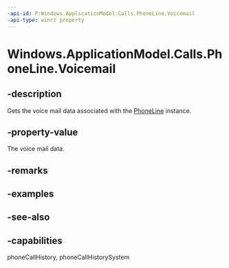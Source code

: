 ```yaml
---
-api-id: P:Windows.ApplicationModel.Calls.PhoneLine.Voicemail
-api-type: winrt property
---
```


<!-- Property syntax
public Windows.ApplicationModel.Calls.PhoneVoicemail Voicemail { get; }
-->

# Windows.ApplicationModel.Calls.PhoneLine.Voicemail

## -description
Gets the voice mail data associated with the [PhoneLine](phoneline.md) instance.

## -property-value
The voice mail data.

## -remarks

## -examples

## -see-also

## -capabilities
phoneCallHistory, phoneCallHistorySystem

